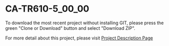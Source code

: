# CA-TR610-5_00_00

To download the most recent project without installing GIT, please press the green "Clone or Download" button and select "Download ZIP".

For more detail about this project, please visit <a href="http://tibbo.com/programmable/applications/tr610.html" target="_blank">Project Description Page</a>
